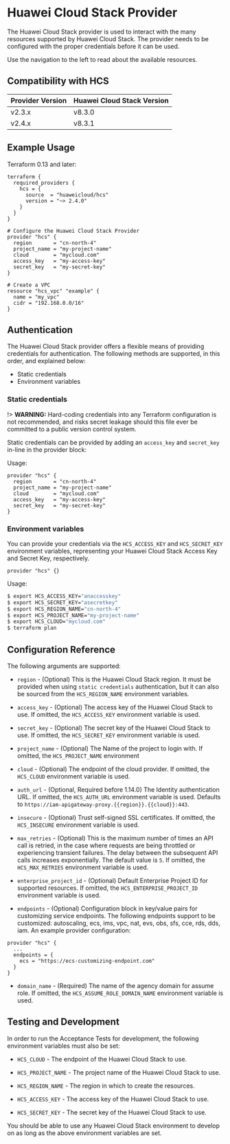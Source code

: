 # Huawei Cloud Stack Provider

The Huawei Cloud Stack provider is used to interact with the many resources supported by Huawei Cloud Stack. The provider needs to be
configured with the proper credentials before it can be used.

Use the navigation to the left to read about the available resources.

## Compatibility with HCS

Provider Version | Huawei Cloud Stack Version
---- | --- 
v2.3.x | v8.3.0
v2.4.x | v8.3.1

## Example Usage

Terraform 0.13 and later:

```hcl
terraform {
  required_providers {
    hcs = {
      source  = "huaweicloud/hcs"
      version = "~> 2.4.0"
    }
  }
}

# Configure the Huawei Cloud Stack Provider
provider "hcs" {
  region       = "cn-north-4"
  project_name = "my-project-name"
  cloud        = "mycloud.com"
  access_key   = "my-access-key"
  secret_key   = "my-secret-key"
}

# Create a VPC
resource "hcs_vpc" "example" {
  name = "my_vpc"
  cidr = "192.168.0.0/16"
}
```

## Authentication

The Huawei Cloud Stack provider offers a flexible means of providing credentials for authentication. The following methods are
supported, in this order, and explained below:

* Static credentials
* Environment variables

### Static credentials

!> **WARNING:** Hard-coding credentials into any Terraform configuration is not recommended, and risks secret leakage
should this file ever be committed to a public version control system.

Static credentials can be provided by adding an `access_key` and `secret_key`
in-line in the provider block:

Usage:

```hcl
provider "hcs" {
  region       = "cn-north-4"
  project_name = "my-project-name"
  cloud        = "mycloud.com"
  access_key   = "my-access-key"
  secret_key   = "my-secret-key"
}
```

### Environment variables

You can provide your credentials via the `HCS_ACCESS_KEY` and
`HCS_SECRET_KEY` environment variables, representing your Huawei Cloud Stack Access Key and Secret Key, respectively.

```hcl
provider "hcs" {}
```

Usage:

```sh
$ export HCS_ACCESS_KEY="anaccesskey"
$ export HCS_SECRET_KEY="asecretkey"
$ export HCS_REGION_NAME="cn-north-4"
$ export HCS_PROJECT_NAME="my-project-name"
$ export HCS_CLOUD="mycloud.com"
$ terraform plan
```

## Configuration Reference

The following arguments are supported:

* `region` - (Optional) This is the Huawei Cloud Stack region. It must be provided when using `static credentials`
  authentication, but it can also be sourced from the `HCS_REGION_NAME` environment variables.

* `access_key` - (Optional) The access key of the Huawei Cloud Stack to use. If omitted, the `HCS_ACCESS_KEY` environment
  variable is used.

* `secret_key` - (Optional) The secret key of the Huawei Cloud Stack to use. If omitted, the `HCS_SECRET_KEY` environment
  variable is used.

* `project_name` - (Optional) The Name of the project to login with. If omitted, the `HCS_PROJECT_NAME` environment

* `cloud` - (Optional) The endpoint of the cloud provider. If omitted, the
  `HCS_CLOUD` environment variable is used. 

* `auth_url` - (Optional, Required before 1.14.0) The Identity authentication URL. If omitted, the
  `HCS_AUTH_URL` environment variable is used. Defaults to `https://iam-apigateway-proxy.{{region}}.{{cloud}}:443`.

* `insecure` - (Optional) Trust self-signed SSL certificates. If omitted, the
  `HCS_INSECURE` environment variable is used.

* `max_retries` - (Optional) This is the maximum number of times an API call is retried, in the case where requests are
  being throttled or experiencing transient failures. The delay between the subsequent API calls increases
  exponentially. The default value is `5`. If omitted, the `HCS_MAX_RETRIES` environment variable is used.

* `enterprise_project_id` - (Optional) Default Enterprise Project ID for supported resources. If omitted, the
  `HCS_ENTERPRISE_PROJECT_ID` environment variable is used.

* `endpoints` - (Optional) Configuration block in key/value pairs for customizing service endpoints. The following
  endpoints support to be customized: autoscaling, ecs, ims, vpc, nat, evs, obs, sfs, cce, rds, dds, iam. An example
  provider configuration:

```hcl
provider "hcs" {
  ...
  endpoints = {
    ecs = "https://ecs-customizing-endpoint.com"
  }
}
```


* `domain_name` - (Required) The name of the agency domain for assume role.
  If omitted, the `HCS_ASSUME_ROLE_DOMAIN_NAME` environment variable is used.

## Testing and Development

In order to run the Acceptance Tests for development, the following environment variables must also be set:

* `HCS_CLOUD` - The endpoint of the Huawei Cloud Stack to use.

* `HCS_PROJECT_NAME` - The project name of the Huawei Cloud Stack to use.

* `HCS_REGION_NAME` - The region in which to create the resources.

* `HCS_ACCESS_KEY` - The access key of the Huawei Cloud Stack to use.

* `HCS_SECRET_KEY` - The secret key of the Huawei Cloud Stack to use.

You should be able to use any Huawei Cloud Stack environment to develop on as long as the above environment variables are set.
